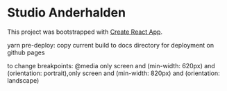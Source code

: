 # Studio Anderhalden

This project was bootstrapped with [Create React App](https://github.com/facebook/create-react-app).

yarn pre-deploy: copy current build to docs directory for deployment on github pages

to change breakpoints: @media only screen and (min-width: 620px) and (orientation: portrait),only screen and (min-width: 820px) and (orientation: landscape)